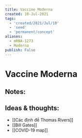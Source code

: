 ```yaml
---
title: Vaccine Moderna
created: 10-Jul-2021
tags:
  - 'created/2021/Jul/10'
  - 'seed'
  - 'permanent/concept'
aliases:
  - mRNA-1273
  - Moderna
publish: False
---
```

# Vaccine Moderna

## Notes:

## Ideas & thoughts:
- [[Các định đề Thomas Rivers]]
- [[Bill Gates]]
- [[COVID-19 map]]


